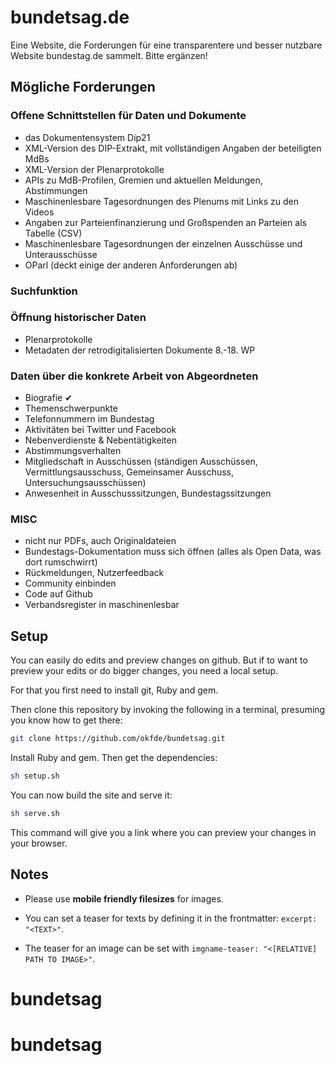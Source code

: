 
# bundetsag.de
Eine Website, die Forderungen für eine transparentere und besser nutzbare Website bundestag.de sammelt. Bitte ergänzen!

## Mögliche Forderungen

### Offene Schnittstellen für Daten und Dokumente
- das Dokumentensystem Dip21
- XML-Version des DIP-Extrakt, mit vollständigen Angaben der beteiligten MdBs
- XML-Version der Plenarprotokolle
- APIs zu MdB-Profilen, Gremien und aktuellen Meldungen, Abstimmungen
- Maschinenlesbare Tagesordnungen des Plenums mit Links zu den Videos
- Angaben zur Parteienfinanzierung und Großspenden an Parteien als Tabelle (CSV)
- Maschinenlesbare Tagesordnungen der einzelnen Ausschüsse und Unterausschüsse
- OParl (deckt einige der anderen Anforderungen ab)

### Suchfunktion

### Öffnung historischer Daten
- Plenarprotokolle
- Metadaten der retrodigitalisierten Dokumente 8.-18. WP

### Daten über die konkrete Arbeit von Abgeordneten
- Biografie ✔
- Themenschwerpunkte
- Telefonnummern im Bundestag
- Aktivitäten bei Twitter und Facebook
- Nebenverdienste &amp; Nebentätigkeiten
- Abstimmungsverhalten
- Mitgliedschaft in Ausschüssen (ständigen Ausschüssen, Vermittlungsausschuss, Gemeinsamer Ausschuss, Untersuchungsausschüssen)
- Anwesenheit in Ausschusssitzungen, Bundestagssitzungen

### MISC
- nicht nur PDFs, auch Originaldateien
- Bundestags-Dokumentation muss sich öffnen (alles als Open Data, was dort rumschwirrt)
- Rückmeldungen, Nutzerfeedback
- Community einbinden
- Code auf Github
- Verbandsregister in maschinenlesbar


## Setup

You can easily do edits and preview changes on github. But if to want to preview
your edits or do bigger changes, you need a local setup.

For that you first need to install git, Ruby and gem.

Then clone this repository by invoking the following in a terminal,
presuming you know how to get there:

```bash
git clone https://github.com/okfde/bundetsag.git
```
Install Ruby and gem. Then get the dependencies:

```bash
sh setup.sh
```

You can now build the site and serve it:

```bash
sh serve.sh
```

This command will give you a link where you can preview your changes in your browser.

## Notes

 * Please use **mobile friendly filesizes** for images.

 * You can set a teaser for texts by defining it in the frontmatter: `excerpt: "<TEXT>"`.

 * The teaser  for an image can be set with `imgname-teaser: "<[RELATIVE] PATH TO IMAGE>"`.
# bundetsag
# bundetsag
